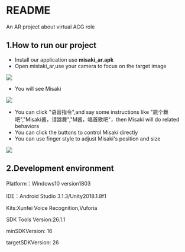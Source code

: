 # README

An AR project about virtual ACG role

## 1.How to run our project

- Install our application use **misaki_ar.apk**
- Open mistaki_ar,use your camera to focus on the target image

![](http://ouluvpd0z.bkt.clouddn.com/timg%20%287%29.jpg)

- You will see Misaki

![](http://ouluvpd0z.bkt.clouddn.com/WechatIMG6.png)

- You can click "语音指令",and say some instructions like "跳个舞吧","Misaki酱，请跳舞","M酱，唱首歌吧"，then Misaki will do related behaviors
- You can click the buttons to control Misaki directly
- You can use finger style to adjust Misaki's position and size

![](http://ouluvpd0z.bkt.clouddn.com/WechatIMG3.png)

## 2.Development environment

Platform：Windows10 version1803

IDE：Android Studio 3.1.3/Unity2018.1.8f1

Kits:Xunfei Voice Recognition,Vuforia

SDK Tools Version:26.1.1

minSDKVersion: 16

targetSDKVersion: 26

